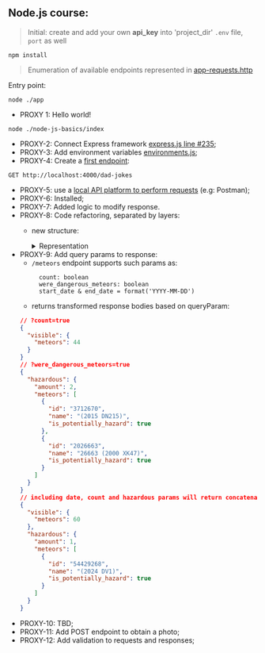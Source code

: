 ## Node.js course:
> Initial: create and add your own **api_key** into 'project_dir' `.env` file, `port` as well
```shell
npm install
```
> Enumeration of available endpoints represented in [app-requests.http](app-requests.http)

Entry point:
```shell
node ./app
```
 - PROXY 1: Hello world!

```shell
node ./node-js-basics/index
```
- PROXY-2: Connect Express framework [express.js line #235](package-lock.json);
- PROXY-3: Add environment variables [environments.js](app-utils/env-constants/environments.js);
- PROXY-4: Create a [first endpoint](app-requests.http):

```http request
GET http://localhost:4000/dad-jokes
```
- PROXY-5: use a [local API platform to perform requests](app-requests.http) (e.g: Postman);
- PROXY-6: Installed;
- PROXY-7: Added logic to modify response. 
- PROXY-8: Code refactoring, separated by layers:
  - new structure:
    <details><summary>Representation</summary>

    ```
    /node-js-course
    |
    |- app-utils
    |   |- [...]
    |- delivery
    |   |- router
    |   |   |- errors
    |   |   |   |- [...]
    |   |- [...]
    |- use-cases
    |   |- [...]
    |- [...]
    ```
    </details>
- PROXY-9: Add query params to response:
  - ``/meteors`` endpoint supports such params as:
    ```
      count: boolean
      were_dangerous_meteors: boolean
      start_date & end_date = format('YYYY-MM-DD')
    ```
  - returns transformed response bodies based on queryParam:
  ```json lines
  // ?count=true
  {
    "visible": {
      "meteors": 44
    }
  }
  // ?were_dangerous_meteors=true
  {
    "hazardous": {
      "amount": 2,
      "meteors": [
        {
          "id": "3712670",
          "name": "(2015 DN215)",
          "is_potentially_hazard": true
        },
        {
          "id": "2026663",
          "name": "26663 (2000 XK47)",
          "is_potentially_hazard": true
        }
      ]
    }
  }
  // including date, count and hazardous params will return concatenated representation objects from above
  {
    "visible": {
      "meteors": 60
    },
    "hazardous": {
      "amount": 1,
      "meteors": [
        {
          "id": "54429268",
          "name": "(2024 DV1)",
          "is_potentially_hazard": true
        }
      ]
    }
  }
  ```
- PROXY-10: TBD;
- PROXY-11: Add POST endpoint to obtain a photo;
- PROXY-12: Add validation to requests and responses;